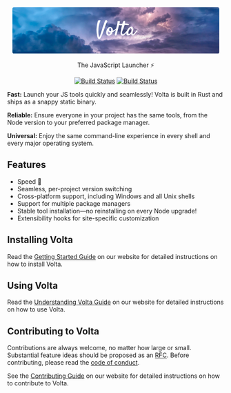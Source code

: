 <p align="center">
  <a href="https://www.volta.sh/">
    <img alt="Volta" src="./volta.png?raw=true" width="480">
  </a>
</p>

<p align="center">
  The JavaScript Launcher ⚡️
</p>

<p align="center">
  <a href="https://travis-ci.org/volta-cli/volta"><img alt="Build Status" src="https://travis-ci.org/volta-cli/volta.svg?branch=master"></a>
  <a href="https://ci.appveyor.com/project/stefanpenner/volta/branch/master"><img alt="Build Status" src="https://ci.appveyor.com/api/projects/status/2cohtlutserh8jfb/branch/master?svg=true"></a>
</p>

**Fast:** Launch your JS tools quickly and seamlessly! Volta is built in Rust and ships as a snappy static binary.

**Reliable:** Ensure everyone in your project has the same tools, from the Node version to your preferred package manager.

**Universal:** Enjoy the same command-line experience in every shell and every major operating system.

## Features

- Speed 🚀
- Seamless, per-project version switching
- Cross-platform support, including Windows and all Unix shells
- Support for multiple package managers
- Stable tool installation—no reinstalling on every Node upgrade!
- Extensibility hooks for site-specific customization

## Installing Volta

Read the [Getting Started Guide](https://docs.volta.sh/guide/getting-started) on our website for detailed instructions on how to install Volta.

## Using Volta

Read the [Understanding Volta Guide](https://docs.volta.sh/guide/understanding) on our website for detailed instructions on how to use Volta.

## Contributing to Volta

Contributions are always welcome, no matter how large or small. Substantial feature ideas should be proposed as an [RFC](https://github.com/volta-cli/rfcs). Before contributing, please read the [code of conduct](CODE_OF_CONDUCT.md).

See the [Contributing Guide](https://docs.volta.sh/contributing/) on our website for detailed instructions on how to contribute to Volta.

